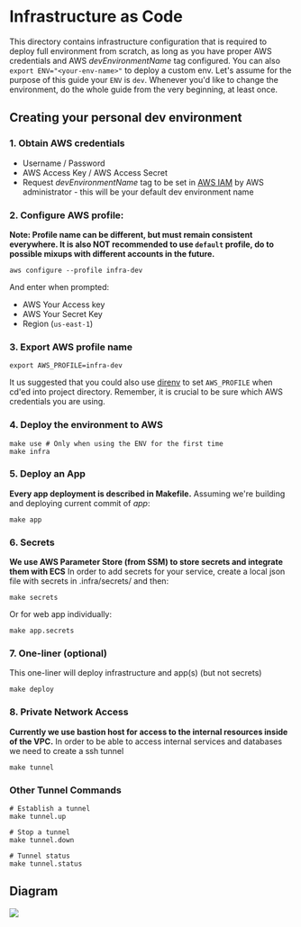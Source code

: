 # Infrastructure as Code

This directory contains infrastructure configuration that is required to deploy full environment from scratch, as long as you have proper AWS credentials and AWS *devEnvironmentName* tag configured.
You can also `export ENV="<your-env-name>"` to deploy a custom env.
Let's assume for the purpose of this guide your `ENV` is `dev`. Whenever you'd like to change the environment, do the whole guide from the very beginning, at least once.

## Creating your personal dev environment
### 1. Obtain AWS credentials
- Username / Password
- AWS Access Key / AWS Access Secret
- Request *devEnvironmentName* tag to be set in [AWS IAM](https://console.aws.amazon.com/iam/) by AWS administrator - this will be your default dev environment name

### 2. Configure AWS profile:
__Note: Profile name can be different, but must remain consistent everywhere. It is also NOT recommended to use `default` profile, do to possible mixups with different accounts in the future.__
```
aws configure --profile infra-dev
```

And enter when prompted:
- AWS Your Access key
- AWS Your Secret Key
- Region (`us-east-1`)

### 3. Export AWS profile name
```shell script
export AWS_PROFILE=infra-dev
```
It us suggested that you could also use [direnv](https://direnv.net/) to set `AWS_PROFILE` when cd'ed into project directory.
Remember, it is crucial to be sure which AWS credentials you are using.

### 4. Deploy the environment to AWS
```shell script
make use # Only when using the ENV for the first time
make infra
```

### 5. Deploy an App
__Every app deployment is described in Makefile.__
Assuming we're building and deploying current commit of _app_:
```shell script
make app
```

### 6. Secrets
__We use AWS Parameter Store (from SSM) to store secrets and integrate them with ECS__
In order to add secrets for your service, create a local json file with secrets in .infra/secrets/ and then:
```shell script
make secrets
```

Or for web app individually:
```shell script
make app.secrets
```

### 7. One-liner (optional)
This one-liner will deploy infrastructure and app(s) (but not secrets)
```shell script
make deploy
```
 
### 8. Private Network Access
__Currently we use bastion host for access to the internal resources inside of the VPC.__
In order to be able to access internal services and databases we need to create a ssh tunnel

```shell script
make tunnel
```

### Other Tunnel Commands
```
# Establish a tunnel
make tunnel.up

# Stop a tunnel
make tunnel.down

# Tunnel status
make tunnel.status
```

## Diagram
![](./Infra.svg)
